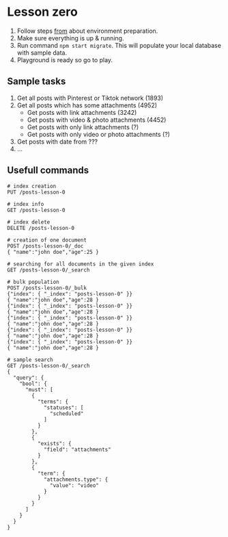 # Lesson zero

1. Follow steps [from](../) about environment preparation.
2. Make sure everything is up & running.
3. Run command `npm start migrate`. This will populate your local database with sample data.
4. Playground is ready so go to play.

## Sample tasks
1. Get all posts with Pinterest or Tiktok network (1893)
1. Get all posts which has some attachments (4952)
    * Get posts with link attachments (3242)
    * Get posts with video & photo attachments (4452)
    * Get posts with only link attachments (?)
    * Get posts with only video or photo attachments (?)
1. Get posts with date from ???
1. ...

## Usefull commands

```
# index creation
PUT /posts-lesson-0

# index info
GET /posts-lesson-0

# index delete
DELETE /posts-lesson-0

# creation of one document
POST /posts-lesson-0/_doc
{ "name":"john doe","age":25 }

# searching for all documents in the given index
GET /posts-lesson-0/_search

# bulk population 
POST /posts-lesson-0/_bulk
{"index": { "_index": "posts-lesson-0" }}
{ "name":"john doe","age":28 }
{"index": { "_index": "posts-lesson-0" }}
{ "name":"john doe","age":28 }
{"index": { "_index": "posts-lesson-0" }}
{ "name":"john doe","age":28 }
{"index": { "_index": "posts-lesson-0" }}
{ "name":"john doe","age":28 }
{"index": { "_index": "posts-lesson-0" }}
{ "name":"john doe","age":28 }

# sample search
GET /posts-lesson-0/_search
{
  "query": {
    "bool": {
      "must": [
        {
          "terms": {
            "statuses": [
              "scheduled"
            ]
          }
        },
        {
          "exists": {
            "field": "attachments"
          }
        },
        {
          "term": {
            "attachments.type": {
              "value": "video"
            }
          }
        }
      ]
    }
  }
}
```